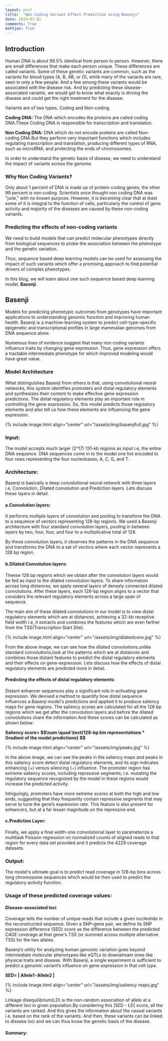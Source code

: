 ```yaml
---
layout: post
title:  "Non Coding Variant Effect Prediction using Basenji"
date: 2019-07-02
comments: True
mathjax: True
---
```

<h2> <b> Introduction </b> </h2>
Human DNA is about 99.5% identical from person to person. However, there are small differences that make each person unique. These differences are called variants. Some of these genetic variants are common, such as the variants for blood types (A, B, AB, or O), while many of the variants are rare, seen in only a few people. And a few among these variants would be associated with the disease risk. And by predicting these disease-associated variants, we would get to know what exactly is driving the disease and could get the right treatment for the disease.
<p>
Variants are of two types, Coding and Non-coding. 
<p>
<b>Coding DNA:</b> The DNA which encodes the proteins are called coding DNA.These Coding DNA is responsible for transcription and translation.
  </p><p>
<b>Non Coding DNA:</b> DNA which do not encode proteins are called Non-coding DNA.But they perform very important functions which includes regulating transcription and translation, producing different types of RNA, such as microRNA, and protecting the ends of chromosomes.</p>
<p>
In order to understand the genetic basis of disease, we need to understand the impact of variants across the genome.</p>
<p>
 </p>
<h3><b>Why Non Coding Variants?</b></h3>
<p>
  Only about 1 percent of DNA is made up of protein-coding genes; the other 99 percent is non coding. Scientists once thought non coding DNA was "junk," with no known purpose. However, it is becoming clear that at least some of it is integral to the function of cells, particularly the control of gene activity and majority of the diseases are caused by these non-coding variants.
  </p>
  <p>
<h3><b>Predicting the effects of non-coding variants</b></h3></p>
<p>
  We need to build models that can predict molecular phenotypes directly from biological sequences to probe the association between the phenotype and the genetic variation.</p>
  <p>
Thus, sequence based deep learning models can be used for assessing the impact of such variants which offer a promising approach to find potential drivers of complex phenotypes.
  </p>
  <p>
  In this blog, we will learn about one such sequence based deep learning model,<b> Basenji </b>.</p>
 <p>
<h2> <b> Basenji </b></h2>
</p>
<p>
Models for predicting phenotypic outcomes from genotypes have important applications to understanding genomic function and improving human health. Basenji is a machine-learning system to predict cell-type–specific epigenetic and transcriptional profiles in large mammalian genomes from DNA sequence alone.
</p>
<p>
  Numerous lines of evidence suggest that many non coding variants influence traits by changing gene expression. Thus, gene expression offers a tractable intermediate phenotype for which improved modeling would have great value.
  </p>
  <p>
  </p>
  <h3><b>Model Architecture </b></h3>
  <p> What distinguishes Basenji from others is that, using convolutional neural networks, this system identifies promoters and distal regulatory elements and synthesizes their content to make effective gene expression predictions. The distal regulatory elements play an important role in controlling the gene expression. So, this model predicts those regulatory elements and also tell us how these elements are influencing the gene expression.
  </p>
  <p>
   {% include image.html align="center" url="/assets/img/basenjifull.jpg" %}
  </p>
  <p>
<h3><b>Input:</b></h3>
The model accepts much larger (2^17) 131-kb regions as input i.e, the entire DNA sequence. DNA sequences come in to the model one hot encoded to four rows representing the four nucleobases, A, C, G, and T.
</p>
<p>
<h3><b>Architecture:</b></h3>
</p><p>
Basenji is basically a deep convolutional neural network with three layers i.e, Convolution, Dilated convolution and Prediction layers. Lets discuss these layers in detail.</p><p>
<h4><b>a.Convolution layers:</b></h4></p>
<p>
It performs multiple layers of convolution and pooling to transform the DNA to a sequence of vectors representing 128-bp regions. We used a Basenji architecture with four standard convolution layers, pooling in between layers by two, four, four, and four to a multiplicative total of 128.
 
 By these convolution layers, it observes the patterns in the DNA sequence and transforms the DNA to a set of vectors where each vector represents a 128 bp region.
</p><p>
<h4><b>b.Dilated Convolution layers:</b></h4>
</p><p>
 Theese 128 bp regions which we obtain after the convolution layers would be fed as input to the dilated convolution layers.
To share information across long distances, we apply several layers of densely connected dilated convolutions. After these layers, each 128-bp region aligns to a vector that considers the relevant regulatory elements across a large span of sequence. 
</p><p>
The main aim of these dilated convolutions in our model is to view distal regulatory elements which are at distances, achieving a 32-kb receptive field width i.e, it extracts and combines the features which are even farther from the TSS(Transcription Start Site).</p><p>
  </p>
<p>
  {% include image.html align="center" url="/assets/img/dilatedconv.jpg" %}
 </p>
 <p> From the above image, we can see how the dilated convolutions,unlike standard convolutions,look at the patterns which are at distances and combines those distant features to predict the distal regulatory elements and their effects on gene-expression. Lets discuss how the effects of distal regulatory elements are predicted more in detail. 
<p>
<h4><b>Predicting the effects of distal regulatory elements:</b></h4></p>
<p>Distant enhancer sequences play a significant role in activating gene expression. We devised a method to quantify how distal sequence influences a Basenji model's predictions and applied it to produce saliency maps for gene regions. The saliency scores are calculated for all the 128 bp regions which we get after the convolution layers and before the dilated convolutions share the information.And these scores can be calculated as shown below: </p><p>
  <b>Saliency score= $$\sum \quad \text{128-bp  bin representations * Gradient of the model predictions} $$</b></p>
  <p>{% include image.html align="center" url="/assets/img/peaks.jpg" %} </p>
  <p>In the above image, we can see the peaks in the saliency maps and peaks in this saliency score detect distal regulatory elements, and its sign indicates enhancing (+) versus silencing (−) influence. The promoter region has extreme saliency scores, including repressive segments; i.e. mutating the regulatory sequence recognized by the model in these regions would increase the predicted
activity.</p><p>
  Intriguingly, promoters have more extreme scores at both the high and low ends, suggesting that they frequently contain
repressive segments that may serve to tune the gene’s expression rate. This feature is also present for enhancers, but at a far lesser magnitude on the repressive end.
</p>
 <p>
<h4><b> c.Prediction Layer:</b></h4></p>
<p>Finally, we apply a final width-one convolutional layer to parameterize a multitask Poisson regression on normalized counts of aligned reads to that region for every data set provided and it predicts the 4229 coverage datasets.</p><p>
<h3><b>Output:</b></h3></p><p>
The model's ultimate goal is to predict read coverage in 128-bp bins across long chromosome sequences which would be then used to predict the regulatory activity function.</p>
<p>
<h3><b>Usage of these predicted coverage values:</b></h3></p>
<p><h4><b>Disease-associated loci</b></h4>
Coverage tells the number of unique reads that include a given nucleotide in the reconstructed sequence.
Given a SNP–gene pair, we define its SNP expression difference (SED) score as the difference between the predicted CAGE coverage at that gene's TSS (or summed across multiple alternative TSS) for the two alleles.</p><p>Basenji’s utility for analyzing human genomic variation goes beyond intermediate molecular phenotypes like eQTLs to downstream ones like physical traits and disease. With Basenji, a single experiment is sufficient to predict a genomic variant’s influence on gene expression in that cell type. 
</p><p>
  <b>SED= | Allele1 - Allele2 |</b></p>
 <p>{% include image.html align="center" url="/assets/img/saliency maps.jpg" %}</p>
 <p>Linkage disequilibrium(LD) is the non-random association of allele at a different loci in given population.By considering this |SED - LD| score, all the variants are ranked. And this gives the information about the causal variants i.e, based on the rank of the variants. And then, these variants can be linked to disease loci and we can thus know the genetic basis of the disease.</p>

<h4><b>Summary:</b></h4>
